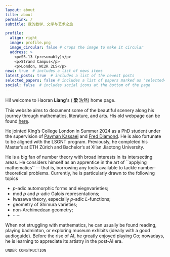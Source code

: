 ```yaml
---
layout: about
title: about
permalink: /
subtitle: 我的数学、文学与艺术之旅

profile:
  align: right
  image: profile.png
  image_circular: false # crops the image to make it circular
  address: >
    <p>S5.13 (presumably)</p>
    <p>Strand Campus</p>
    <p>London, WC2R 2LS</p>
news: true  # includes a list of news items
latest_posts: true  # includes a list of the newest posts
selected_papers: false # includes a list of papers marked as "selected={true}"
social: false  # includes social icons at the bottom of the page
---
```


Hi! welcome to Haoran <b> Liang</b>'s (<b> 梁 </b> 浩然) home page. 

This website aims to document some of the beautiful scenery along his journey through mathematics, literature, and arts. His old webpage can be found [here](https://hrliangmath.wordpress.com).

He jointed King’s College London in Summer 2024 as a PhD student under the supervision of [Payman Kassaei](https://www.mathgenealogy.org/id.php?id=37022) and [Fred Diamond](https://www.genealogy.math.ndsu.nodak.edu/id.php?id=49401). He is also fortunate to be aligned with the LSGNT program. Previously, he completed his Master’s at ETH Zürich and Bachelor‘s at Xi’an Jiaotong University. 

He is a big fan of number theory with broad interests in its intersecting areas. He considers himself as an apprentice in the art of ``applying mathematics'' -- that is, borrowing any tools available to tackle number-theoretical problems. Currently, he is particularly drawn to the following topics

<ul>
    <li> <i>p</i>-adic automorphic forms and eiegnvarieties;</li>
    <li>mod <i>p</i> and <i>p</i>-adic Galois representations;</li>
    <li>Iwasawa theory, especially <i> p</i>-adic <i>L</i>-functions;</li>
    <li>geometry of Shimura varieties;</li>
    <li>non-Archimedean geometry;</li>
    <li>······</li>
</ul>

When not struggling with mathematics, he can usually be found reading, playing badminton, or exploring museum exhibits (ideally with a good audioguide). Before the rise of AI, he greatly enjoyed playing Go; nowadays, he is learning to appreciate its artistry in the post-AI era.


`UNDER CONSTRUCTION`

<form method="post" action="https://forms.un-static.com/forms/90aa8fa89b2329b6d6676144e37688c2ef689cf1">